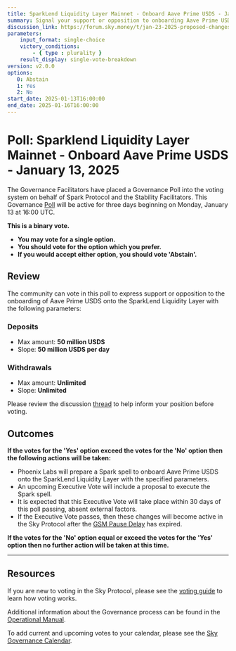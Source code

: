```yaml
---
title: SparkLend Liquidity Layer Mainnet - Onboard Aave Prime USDS - January 13, 2025
summary: Signal your support or opposition to onboarding Aave Prime USDS onto the SparkLend Liquidity Layer on Ethereum.
discussion_link: https://forum.sky.money/t/jan-23-2025-proposed-changes-to-spark-for-upcoming-spell/25825
parameters:
    input_format: single-choice
    victory_conditions:
        - { type : plurality }
    result_display: single-vote-breakdown
version: v2.0.0
options:
   0: Abstain
   1: Yes
   2: No
start_date: 2025-01-13T16:00:00
end_date: 2025-01-16T16:00:00
---
```

# Poll: Sparklend Liquidity Layer Mainnet - Onboard Aave Prime USDS - January 13, 2025

The Governance Facilitators have placed a Governance Poll into the voting system on behalf of Spark Protocol and the Stability Facilitators. This Governance [Poll](https://sky-atlas.powerhouse.io/#A.1.9.1_Operational_Weekly_Cycle-b189fa17-57a9-4d4e-9780-0ce4efd94211%7C0db30308) will be active for three days beginning on Monday, January 13 at 16:00 UTC.

**This is a binary vote.**

- **You may vote for a single option.**
- **You should vote for the option which you prefer.**
- **If you would accept either option, you should vote 'Abstain'.**

## Review

The community can vote in this poll to express support or opposition to the onboarding of Aave Prime USDS onto the SparkLend Liquidity Layer with the following parameters:

### Deposits

- Max amount: **50 million USDS**
- Slope: **50 million USDS per day**

### Withdrawals

- Max amount: **Unlimited**
- Slope: **Unlimited**

Please review the discussion [thread](https://forum.sky.money/t/jan-23-2025-proposed-changes-to-spark-for-upcoming-spell/25825) to help inform your position before voting.

## Outcomes

**If the votes for the 'Yes' option exceed the votes for the 'No' option then the following actions will be taken:**

- Phoenix Labs will prepare a Spark spell to onboard Aave Prime USDS onto the SparkLend Liquidity Layer with the specified parameters.
- An upcoming Executive Vote will include a proposal to execute the Spark spell.
- It is expected that this Executive Vote will take place within 30 days of this poll passing, absent external factors.
- If the Executive Vote passes, then these changes will become active in the Sky Protocol after the [GSM Pause Delay](https://manual.makerdao.com/parameter-index/core/param-gsm-pause-delay) has expired.

**If the votes for the 'No' option equal or exceed the votes for the 'Yes' option then no further action will be taken at this time.**

---

## Resources

If you are new to voting in the Sky Protocol, please see the [voting guide](https://manual.makerdao.com/governance/voting-in-makerdao/on-chain-governance) to learn how voting works.

Additional information about the Governance process can be found in the [Operational Manual](https://manual.makerdao.com).

To add current and upcoming votes to your calendar, please see the [Sky Governance Calendar](https://manual.makerdao.com/makerdao/calendars/governance-calendar).
